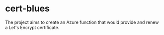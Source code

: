 # cert-blues
The project aims to create an Azure function that would provide and renew a Let's Encrypt certificate.
